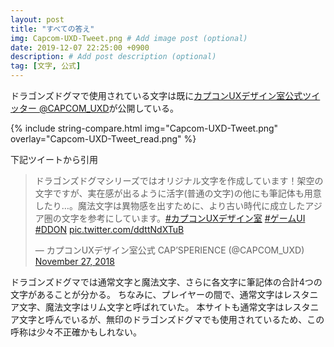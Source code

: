 ```yaml
---
layout: post
title: "すべての答え"
img: Capcom-UXD-Tweet.png # Add image post (optional)
date: 2019-12-07 22:25:00 +0900
description: # Add post description (optional)
tag: [文字, 公式]
---
```


ドラゴンズドグマで使用されている文字は既に[カプコンUXデザイン室公式ツイッター @CAPCOM_UXD](https://twitter.com/CAPCOM_UXD/)が公開している。

{% include string-compare.html img="Capcom-UXD-Tweet.png" overlay="Capcom-UXD-Tweet_read.png" %}

下記ツイートから引用

<blockquote class="twitter-tweet"><p lang="ja" dir="ltr">ドラゴンズドグマシリーズではオリジナル文字を作成しています！架空の文字ですが、実在感が出るように活字(普通の文字)の他にも筆記体も用意したり…。魔法文字は異物感を出すために、より古い時代に成立したアジア圏の文字を参考にしています。<a href="https://twitter.com/hashtag/%E3%82%AB%E3%83%97%E3%82%B3%E3%83%B3UX%E3%83%87%E3%82%B6%E3%82%A4%E3%83%B3%E5%AE%A4?src=hash&amp;ref_src=twsrc%5Etfw">#カプコンUXデザイン室</a> <a href="https://twitter.com/hashtag/%E3%82%B2%E3%83%BC%E3%83%A0UI?src=hash&amp;ref_src=twsrc%5Etfw">#ゲームUI</a> <a href="https://twitter.com/hashtag/DDON?src=hash&amp;ref_src=twsrc%5Etfw">#DDON</a> <a href="https://t.co/ddttNdXTuB">pic.twitter.com/ddttNdXTuB</a></p>&mdash; カプコンUXデザイン室公式 CAP’SPERIENCE (@CAPCOM_UXD) <a href="https://twitter.com/CAPCOM_UXD/status/1067259311892516864?ref_src=twsrc%5Etfw">November 27, 2018</a></blockquote> <script async src="https://platform.twitter.com/widgets.js" charset="utf-8"></script> 

ドラゴンズドグマでは通常文字と魔法文字、さらに各文字に筆記体の合計4つの文字があることが分かる。
ちなみに、プレイヤーの間で、通常文字はレスタニア文字、魔法文字はリム文字と呼ばれていた。
本サイトも通常文字はレスタニア文字と呼んでいるが、無印のドラゴンズドグマでも使用されているため、この呼称は少々不正確かもしれない。
